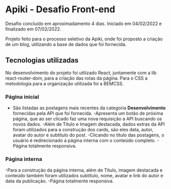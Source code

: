 # Apiki - Desafio Front-end

Desafio concluído em aproximadamento 4 dias.
Iniciado em 04/02/2022 e finalizado em 07/02/2022.

Projeto feito para o processo seletivo da Apiki, onde foi proposto a criação de um blog, utilizando a base de dados que foi fornecida.

## Tecnologias utilizadas

No desenvolvimento do projeto foi utilizado React, juntamente com a lib react-router-dom, para a criação das rotas da página. Para o CSS a metodologia para a organização utilizada foi a BEMCSS.

### Página inicial

- São listadas as postagens mais recentes da categoria **Desenvolvimento** fornecidas pela API que foi fornecida.
  -Apresenta um botão de próxima página, que ao ser clicado faz uma nova requisição a API buscando os novos dados.
  -Além de Título e Imagem destacada, dados extras da API foram utilizados para a construção dos cards, são eles data, autor, avatar do autor e subtítulo do post.
  -Clicando no titulo das postagens, o usuário é redirecionado a página interna com o conteúdo completo.
  -Página totalmente responsiva.

### Página interna

-Para a construção da página interna, além de Título, imagem destacada e conteúdo também foram utilizados subtítulo, nome, avatar e link do autor e data da publicação.
-Página totalmente responsiva.
